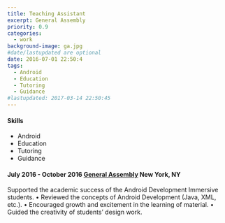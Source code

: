 ```yaml
---
title: Teaching Assistant
excerpt: General Assembly
priority: 0.9
categories:
  - work
background-image: ga.jpg
#date/lastupdated are optional
date: 2016-07-01 22:50:4
tags:
  - Android
  - Education
  - Tutoring
  - Guidance
#lastupdated: 2017-03-14 22:50:45
---
```


<h4>Skills</h4>
<ul class="techlist">
<li><span class="tech">Android</span></li>
<li><span class="tech">Education</span></li>
<li><span class="tech">Tutoring</span></li>
<li><span class="tech">Guidance</span></li>
</ul>

<h4>July 2016 - October 2016
<a href = "https://generalassemb.ly/">General Assembly</a>
New York, NY</h4>

Supported the academic success of the Android Development Immersive students.
• Reviewed the concepts of Android Development (Java, XML, etc.).
• Encouraged growth and excitement in the learning of material.
• Guided the creativity of students’ design work.
